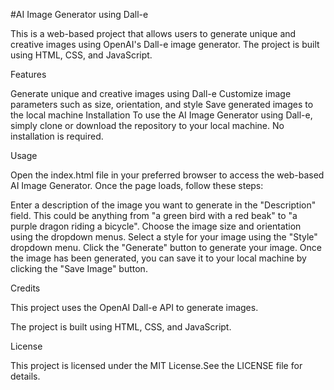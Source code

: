 #AI Image Generator using Dall-e

This is a web-based project that allows users to generate unique and creative images using OpenAI's Dall-e image generator. The project is built using HTML, CSS, and JavaScript.

Features

Generate unique and creative images using Dall-e
Customize image parameters such as size, orientation, and style
Save generated images to the local machine
Installation
To use the AI Image Generator using Dall-e, simply clone or download the repository to your local machine. No installation is required.

Usage

Open the index.html file in your preferred browser to access the web-based AI Image Generator. Once the page loads, follow these steps:

Enter a description of the image you want to generate in the "Description" field. This could be anything from "a green bird with a red beak" to "a purple dragon riding a bicycle".
Choose the image size and orientation using the dropdown menus.
Select a style for your image using the "Style" dropdown menu.
Click the "Generate" button to generate your image.
Once the image has been generated, you can save it to your local machine by clicking the "Save Image" button.

Credits

This project uses the OpenAI Dall-e API to generate images.

The project is built using HTML, CSS, and JavaScript.

License

This project is licensed under the MIT License.See the LICENSE file for details.
